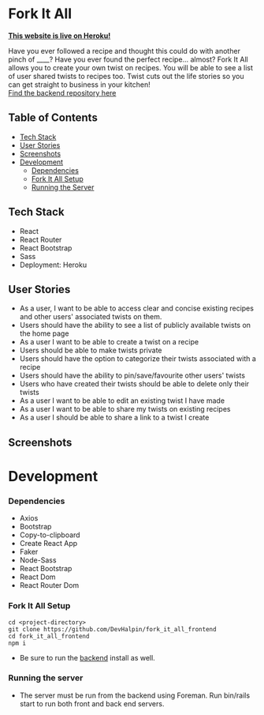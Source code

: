 # Fork It All

<b>[This website is live on Heroku!](https://fork-it-all.herokuapp.com/)</b>

Have you ever followed a recipe and thought this could do with another pinch of ____? Have you ever found the perfect recipe… almost? Fork It All allows you to create your own twist on recipes. You will be able to see a list of user shared twists to recipes too. Twist cuts out the life stories so you can get straight to business in your kitchen! <br/>
[Find the backend repository here](https://github.com/kelsi2/fork_it_all_backend)

## Table of Contents
  * [Tech Stack](#tech-stack)
  * [User Stories](#user-stories)
  * [Screenshots](#screenshots)
  * [Development](#development)
    * [Dependencies](#dependencies)
    * [Fork It All Setup](#fork-it-all-setup)
    * [Running the Server](#running-the-server)

## Tech Stack
  * React
  * React Router
  * React Bootstrap
  * Sass
  * Deployment: Heroku

## User Stories
  * As a user, I want to be able to access clear and concise existing recipes and other users' associated twists on them.
  * Users should have the ability to see a list of publicly available twists on the home page
  * As a user I want to be able to create a twist on a recipe
  * Users should be able to make twists private
  * Users should have the option to categorize their twists associated with a recipe
  * Users should have the ability to pin/save/favourite other users' twists
  * Users who have created their twists should be able to delete only their twists
  * As a user I want to be able to edit an existing twist I have made
  * As a user I want to be able to share my twists on existing recipes
  * As a user I should be able to share a link to a twist I create

## Screenshots

# Development
### Dependencies
  * Axios
  * Bootstrap
  * Copy-to-clipboard
  * Create React App
  * Faker
  * Node-Sass
  * React Bootstrap
  * React Dom
  * React Router Dom

### Fork It All Setup
```
cd <project-directory>
git clone https://github.com/DevHalpin/fork_it_all_frontend
cd fork_it_all_frontend
npm i
```
* Be sure to run the [backend](https://github.com/kelsi2/fork_it_all_backend) install as well.

### Running the server
* The server must be run from the backend using Foreman. Run bin/rails start to run both front and back end servers.